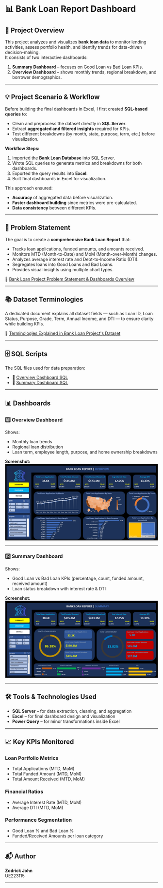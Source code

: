 # 📊 Bank Loan Report Dashboard

## 📌 Project Overview
This project analyzes and visualizes **bank loan data** to monitor lending activities, assess portfolio health, and identify trends for data-driven decision-making.  
It consists of two interactive dashboards:
1. **Summary Dashboard** – focuses on Good Loan vs Bad Loan KPIs.
2. **Overview Dashboard** – shows monthly trends, regional breakdown, and borrower demographics.

---

## 💡 Project Scenario & Workflow
Before building the final dashboards in Excel, I first created **SQL-based queries** to:
- Clean and preprocess the dataset directly in **SQL Server**.
- Extract **aggregated and filtered insights** required for KPIs.
- Test different breakdowns (by month, state, purpose, term, etc.) before visualization.

**Workflow Steps:**
1. Imported the **Bank Loan Database** into SQL Server.
2. Wrote SQL queries to generate metrics and breakdowns for both dashboards.
3. Exported the query results into **Excel**.
4. Built final dashboards in Excel for visualization.

This approach ensured:
- **Accuracy** of aggregated data before visualization.
- **Faster dashboard building** since metrics were pre-calculated.
- **Data consistency** between different KPIs.

---

## 📂 Problem Statement
The goal is to create a **comprehensive Bank Loan Report** that:
- Tracks loan applications, funded amounts, and amounts received.
- Monitors MTD (Month-to-Date) and MoM (Month-over-Month) changes.
- Analyzes average interest rate and Debt-to-Income Ratio (DTI).
- Segregates loans into Good Loans and Bad Loans.
- Provides visual insights using multiple chart types.

📄 [Bank Loan Project Problem Statement & Dashboards Overview](./https://drive.google.com/file/d/1Lyw6vaCC73AOuA_bLL3jmHMQDnnXMxLO/view?usp=sharing)

---

## 📚 Dataset Terminologies
A dedicated document explains all dataset fields — such as Loan ID, Loan Status, Purpose, Grade, Term, Annual Income, and DTI — to ensure clarity while building KPIs.

📄 [Terminologies Explained in Bank Loan Project's Dataset](./https://drive.google.com/file/d/1yQRrjlv_UVth2iyHErhdqUiGS7qr8HYt/view?usp=sharing)

---

## 🗄 SQL Scripts
The SQL files used for data preparation:
- 📜 [Overview Dashboard SQL](./https://github.com/zodrickjohn/Bank-Loan-Report/blob/main/bank%20loan%20%20-%20overview%20dashboard.sql)  
- 📜 [Summary Dashboard SQL](./https://github.com/zodrickjohn/Bank-Loan-Report/blob/main/bank%20loan%20%20-%20summary%20dashboard.sql)

---

## 📊 Dashboards

### 1️⃣ Overview Dashboard
Shows:
- Monthly loan trends
- Regional loan distribution
- Loan term, employee length, purpose, and home ownership breakdowns

**Screenshot:**  
![Overview Dashboard](./bank_report_overview.png)

---

### 2️⃣ Summary Dashboard
Shows:
- Good Loan vs Bad Loan KPIs (percentage, count, funded amount, received amount)
- Loan status breakdown with interest rate & DTI

**Screenshot:**  
![Summary Dashboard](./bank_report_summary.png)

---

## 🛠 Tools & Technologies Used
- **SQL Server** – for data extraction, cleaning, and aggregation
- **Excel** – for final dashboard design and visualization
- **Power Query** – for minor transformations inside Excel

---

## 📈 Key KPIs Monitored
### Loan Portfolio Metrics
- Total Applications (MTD, MoM)
- Total Funded Amount (MTD, MoM)
- Total Amount Received (MTD, MoM)

### Financial Ratios
- Average Interest Rate (MTD, MoM)
- Average DTI (MTD, MoM)

### Performance Segmentation
- Good Loan % and Bad Loan %
- Funded/Received Amounts per loan category

---

## 📬 Author
**Zodrick John**  
UE223115

---
